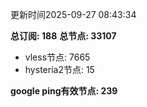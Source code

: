 更新时间2025-09-27 08:43:34

**总订阅: 188**
**总节点: 33107**
- vless节点: 7665
- hysteria2节点: 15

**google ping有效节点: 239**

